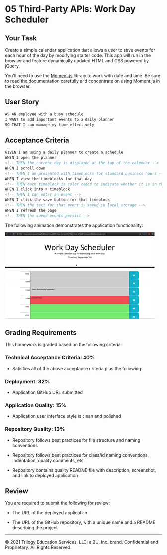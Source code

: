 # 05 Third-Party APIs: Work Day Scheduler

## Your Task

Create a simple calendar application that allows a user to save events for each hour of the day by modifying starter code. This app will run in the browser and feature dynamically updated HTML and CSS powered by jQuery.

You'll need to use the [Moment.js](https://momentjs.com/) library to work with date and time. Be sure to read the documentation carefully and concentrate on using Moment.js in the browser.

## User Story

```md
AS AN employee with a busy schedule
I WANT to add important events to a daily planner
SO THAT I can manage my time effectively
```

## Acceptance Criteria

```md
GIVEN I am using a daily planner to create a schedule
WHEN I open the planner
<!-- THEN the current day is displayed at the top of the calendar -->
WHEN I scroll down
<!-- THEN I am presented with timeblocks for standard business hours -->
WHEN I view the timeblocks for that day
<!-- THEN each timeblock is color coded to indicate whether it is in the past, present, or future -->
WHEN I click into a timeblock
<!-- THEN I can enter an event -->
WHEN I click the save button for that timeblock
<!-- THEN the text for that event is saved in local storage -->
WHEN I refresh the page
<!-- THEN the saved events persist -->
```

The following animation demonstrates the application functionality:

![A user clicks on slots on the color-coded calendar and edits the events.](./Assets/05-third-party-apis-homework-demo.gif)


## Grading Requirements

This homework is graded based on the following criteria: 

### Technical Acceptance Criteria: 40%

* Satisfies all of the above acceptance criteria plus the following:

  <!-- * Uses a date utility library to work with date and time -->

### Deployment: 32%

<!-- * Application deployed at live URL -->

<!-- * Application loads with no errors -->

* Application GitHub URL submitted

<!-- * GitHub repo contains application code -->

### Application Quality: 15%

<!-- * Application user experience is intuitive and easy to navigate -->

* Application user interface style is clean and polished

<!-- * Application resembles the mock-up functionality provided in the homework instructions -->

### Repository Quality: 13%

<!-- * Repository has a unique name -->

* Repository follows best practices for file structure and naming conventions

* Repository follows best practices for class/id naming conventions, indentation, quality comments, etc.

<!-- * Repository contains multiple descriptive commit messages -->

* Repository contains quality README file with description, screenshot, and link to deployed application

## Review

You are required to submit the following for review:

* The URL of the deployed application

* The URL of the GitHub repository, with a unique name and a README describing the project

- - -
© 2021 Trilogy Education Services, LLC, a 2U, Inc. brand. Confidential and Proprietary. All Rights Reserved.
